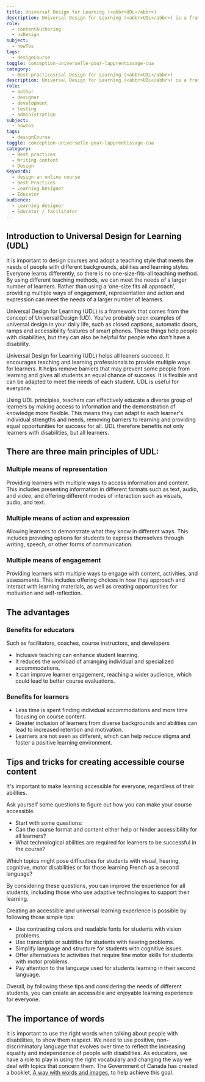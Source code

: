 ```yaml
---
title: Universal Design for Learning (<abbr>UDL</abbr>)
description: Universal Design for Learning (<abbr>UDL</abbr>) is a framework that avoids a 'one-size fits all approach' to learning materials. It encourages using multiple ways of engagement, representation and action and expression can meet the needs of a larger number of learners. Learn about the three main UDL principles, advantages, benefits and tips.
role:
  - contentAuthoring
  - uxDesign
subject:
  - howTos
tags:
  - designCourse
toggle: conception-universelle-pour-lapprentissage-cua
category:
  - Best practicesrsal Design for Learning (<abbr>UDL</abbr>)
description: Universal Design for Learning (<abbr>UDL</abbr>) is a framework that avoids a ‘one-size fits all approach’ to learning materials. It encourages using multiple ways of engagement, representation and action and expression can meet the needs of a larger number of learners. Learn about the three main UDL principles, advantages, benefits and tips.
role:
  - author
  - designer
  - development
  - testing
  - administration
subject:
  - howTos
tags:
  - designCourse
toggle: conception-universelle-pour-lapprentissage-cua
category:
  - Best practices
  - Writing content
  - Design
Keywords:
  - design an online course
  - Best Practices
  - Learning Designer
  - Educator
audience:
  - Learning designer
  - Educator / facilitator
---
```


## Introduction to Universal Design for Learning (<abbr>UDL</abbr>)

It is important to design courses and adopt a teaching style that meets the needs of people with different backgrounds, abilities and learning styles. Everyone learns differently, so there is no one-size-fits-all teaching method. By using different teaching methods, we can meet the needs of a larger number of learners. Rather than using a ‘one-size fits all approach’, providing multiple ways of engagement, representation and action and expression can meet the needs of a larger number of learners.

Universal Design for Learning (<abbr>UDL</abbr>) is a framework that comes from the concept of Universal Design (<abbr>UD</abbr>). You've probably seen examples of universal design in your daily life, such as closed captions, automatic doors, ramps and accessibility features of smart phones. These things help people with disabilities, but they can also be helpful for people who don't have a disability.

Universal Design for Learning (<abbr>UDL</abbr>) helps all leaners succeed. It encourages teaching and learning professionals to provide multiple ways for learners. It helps remove barriers that may prevent some people from learning and gives all students an equal chance of success. It is flexible and can be adapted to meet the needs of each student. UDL is useful for everyone.

Using UDL principles, teachers can effectively educate a diverse group of learners by making access to information and the demonstration of knowledge more flexible. This means they can adapt to each learner's individual strengths and needs, removing barriers to learning and providing equal opportunities for success for all. UDL therefore benefits not only learners with disabilities, but all learners.

## There are three main principles of UDL:

### Multiple means of representation

Providing learners with multiple ways to access information and content. This includes presenting information in different formats such as text, audio, and video, and offering different modes of interaction such as visuals, audio, and text.

### Multiple means of action and expression

Allowing learners to demonstrate what they know in different ways. This includes providing options for students to express themselves through writing, speech, or other forms of communication.

### Multiple means of engagement

Providing learners with multiple ways to engage with content, activities, and assessments. This includes offering choices in how they approach and interact with learning materials, as well as creating opportunities for motivation and self-reflection.

## The advantages

### Benefits for educators

Such as facilitators, coaches, course instructors, and developers

- Inclusive teaching can enhance student learning.
- It reduces the workload of arranging individual and specialized accommodations.
- It can improve learner engagement, reaching a wider audience, which could lead to better course evaluations.

### Benefits for learners

- Less time is spent finding individual accommodations and more time focusing on course content.
- Greater inclusion of learners from diverse backgrounds and abilities can lead to increased retention and motivation.
- Learners are not seen as different, which can help reduce stigma and foster a positive learning environment.

## Tips and tricks for creating accessible course content

It's important to make learning accessible for everyone, regardless of their abilities.

Ask yourself some questions to figure out how you can make your course accessible.

- Start with some questions:
- Can the course format and content either help or hinder accessibility for all learners?
- What technological abilities are required for learners to be successful in the course?

Which topics might pose difficulties for students with visual, hearing, cognitive, motor disabilities or for those learning French as a second language?

By considering these questions, you can improve the experience for all students, including those who use adaptive technologies to support their learning.

Creating an accessible and universal learning experience is possible by following those simple tips:

- Use contrasting colors and readable fonts for students with vision problems.
- Use transcripts or subtitles for students with hearing problems.
- Simplify language and structure for students with cognitive issues.
- Offer alternatives to activities that require fine motor skills for students with motor problems.
- Pay attention to the language used for students learning in their second language.

Overall, by following these tips and considering the needs of different students, you can create an accessible and enjoyable learning experience for everyone.

## The importance of words

It is important to use the right words when talking about people with disabilities, to show them respect. We need to use positive, non-discriminatory language that evolves over time to reflect the increasing equality and independence of people with disabilities. As educators, we have a role to play in using the right vocabulary and changing the way we deal with topics that concern them. The Government of Canada has created a booklet, [A way with words and images](https://www.canada.ca/en/employment-social-development/programs/disability/arc/words-images.html), to help achieve this goal.
